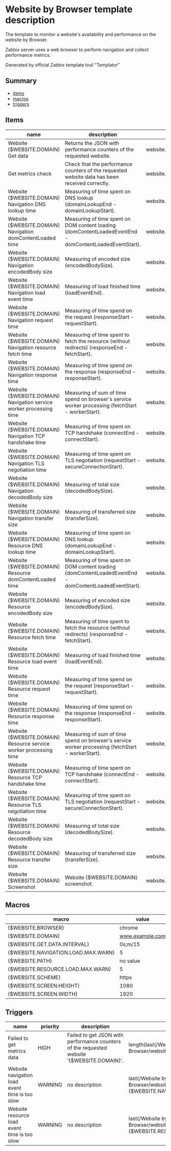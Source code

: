 # Website by Browser template description

The template to monitor a website's availability and performance on the website by Browser.

Zabbix server uses a web browser to perform navigation and collect performance metrics.

Generated by official Zabbix template tool "Templator"

## Summary
* [items](#items)
* [macros](#macros)
* [triggers](#triggers)

<a name="items"></a>

## Items
| name | description | key | type | delay |
| ------------- |------------- |------------- |------------- |------------- |
| Website {$WEBSITE.DOMAIN} Get data | Returns the JSON with performance counters of the requested website. | website.get.data | BROWSER | {$WEBSITE.GET.DATA.INTERVAL} |
| Get metrics check | Check that the performance counters of the requested website data has been received correctly. | website.metrics.check | DEPENDENT | 0 |
| Website {$WEBSITE.DOMAIN} Navigation DNS lookup time | Measuring of time spent on DNS lookup (domainLookupEnd - domainLookupStart). | website.navigation.dns_lookup_time | DEPENDENT | 0 |
| Website {$WEBSITE.DOMAIN} Navigation domContentLoaded time | Measuring of time spent on DOM content loading (domContentLoadedEventEnd - domContentLoadedEventStart). | website.navigation.dom_content_loaded_time | DEPENDENT | 0 |
| Website {$WEBSITE.DOMAIN} Navigation encodedBody size | Measuring of encoded size (encodedBodySize). | website.navigation.encoded_size | DEPENDENT | 0 |
| Website {$WEBSITE.DOMAIN} Navigation load event time | Measuring of load finished time (loadEventEnd). | website.navigation.load_time | DEPENDENT | 0 |
| Website {$WEBSITE.DOMAIN} Navigation request time | Measuring of time spend on the request (responseStart - requestStart). | website.navigation.request_time | DEPENDENT | 0 |
| Website {$WEBSITE.DOMAIN} Navigation resource fetch time | Measuring of time spent to fetch the resource (without redirects) (responseEnd - fetchStart). | website.navigation.resource_fetch_time | DEPENDENT | 0 |
| Website {$WEBSITE.DOMAIN} Navigation response time | Measuring of time spend on the response (responseEnd - responseStart). | website.navigation.response_time | DEPENDENT | 0 |
| Website {$WEBSITE.DOMAIN} Navigation service worker processing time | Measuring of sum of time spend on browser's service worker processing (fetchStart - workerStart). | website.navigation.service_worker_processing_time | DEPENDENT | 0 |
| Website {$WEBSITE.DOMAIN} Navigation TCP handshake time | Measuring of time spent on TCP handshake (connectEnd - connectStart). | website.navigation.tcp_handshake_time | DEPENDENT | 0 |
| Website {$WEBSITE.DOMAIN} Navigation TLS negotiation time | Measuring of time spent on TLS negotiation (requestStart - secureConnectionStart). | website.navigation.tls_negotiation_time | DEPENDENT | 0 |
| Website {$WEBSITE.DOMAIN} Navigation decodedBody size | Measuring of total size (decodedBodySize). | website.navigation.total_size | DEPENDENT | 0 |
| Website {$WEBSITE.DOMAIN} Navigation transfer size | Measuring of transferred size (transferSize). | website.navigation.transferred_size | DEPENDENT | 0 |
| Website {$WEBSITE.DOMAIN} Resource DNS lookup time | Measuring of time spent on DNS lookup (domainLookupEnd - domainLookupStart). | website.resource.dns_lookup_time | DEPENDENT | 0 |
| Website {$WEBSITE.DOMAIN} Resource domContentLoaded time | Measuring of time spent on DOM content loading (domContentLoadedEventEnd - domContentLoadedEventStart). | website.resource.dom_content_loaded_time | DEPENDENT | 0 |
| Website {$WEBSITE.DOMAIN} Resource encodedBody size | Measuring of encoded size (encodedBodySize). | website.resource.encoded_size | DEPENDENT | 0 |
| Website {$WEBSITE.DOMAIN} Resource fetch time | Measuring of time spent to fetch the resource (without redirects) (responseEnd - fetchStart). | website.resource.fetch_time | DEPENDENT | 0 |
| Website {$WEBSITE.DOMAIN} Resource load event time | Measuring of load finished time (loadEventEnd). | website.resource.load_time | DEPENDENT | 0 |
| Website {$WEBSITE.DOMAIN} Resource request time | Measuring of time spend on the request (responseStart - requestStart). | website.resource.request_time | DEPENDENT | 0 |
| Website {$WEBSITE.DOMAIN} Resource response time | Measuring of time spend on the response (responseEnd - responseStart). | website.resource.response_time | DEPENDENT | 0 |
| Website {$WEBSITE.DOMAIN} Resource service worker processing time | Measuring of sum of time spend on browser's service worker processing (fetchStart - workerStart). | website.resource.service_worker_processing_time | DEPENDENT | 0 |
| Website {$WEBSITE.DOMAIN} Resource TCP handshake time | Measuring of time spent on TCP handshake (connectEnd - connectStart). | website.resource.tcp_handshake_time | DEPENDENT | 0 |
| Website {$WEBSITE.DOMAIN} Resource TLS negotiation time | Measuring of time spent on TLS negotiation (requestStart - secureConnectionStart). | website.resource.tls_negotiation_time | DEPENDENT | 0 |
| Website {$WEBSITE.DOMAIN} Resource decodedBody size | Measuring of total size (decodedBodySize). | website.resource.total_size | DEPENDENT | 0 |
| Website {$WEBSITE.DOMAIN} Resource transfer size | Measuring of transferred size (transferSize). | website.resource.transferred_size | DEPENDENT | 0 |
| Website {$WEBSITE.DOMAIN} Screenshot | Website {$WEBSITE.DOMAIN} screenshot. | website.screenshot | DEPENDENT | 0 |


<a name="macros"></a>

## Macros
| macro | value |
| ------------- |------------- |
| {$WEBSITE.BROWSER} | chrome |
| {$WEBSITE.DOMAIN} | www.example.com |
| {$WEBSITE.GET.DATA.INTERVAL} | 0s;m/15 |
| {$WEBSITE.NAVIGATION.LOAD.MAX.WARN} | 5 |
| {$WEBSITE.PATH} | no value |
| {$WEBSITE.RESOURCE.LOAD.MAX.WARN} | 5 |
| {$WEBSITE.SCHEME} | https |
| {$WEBSITE.SCREEN.HEIGHT} | 1080 |
| {$WEBSITE.SCREEN.WIDTH} | 1920 |


<a name="triggers"></a>

## Triggers
| name | priority | description | expression | tags | url |
| ------------- |------------- |------------- |------------- |------------- |------------- |
| Failed to get metrics data | HIGH | Failed to get JSON with performance counters of the requested website '{$WEBSITE.DOMAIN}'. | length(last(/Website by Browser/website.metrics.check))>0 | [{"tag": "scope", "value": "availability"}] | no url |
| Website navigation load event time is too slow | WARNING | no description | last(/Website by Browser/website.navigation.load_time)>{$WEBSITE.NAVIGATION.LOAD.MAX.WARN} | [{"tag": "scope", "value": "notice"}] | no url |
| Website resource load event time is too slow | WARNING | no description | last(/Website by Browser/website.resource.load_time)>{$WEBSITE.RESOURCE.LOAD.MAX.WARN} | [{"tag": "scope", "value": "notice"}] | no url |

